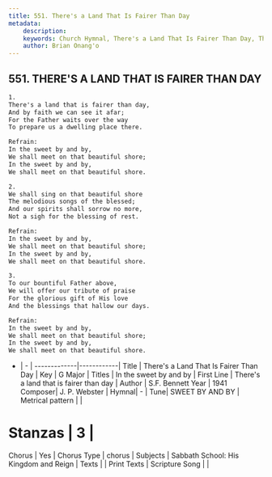 ```yaml
---
title: 551. There's a Land That Is Fairer Than Day
metadata:
    description: 
    keywords: Church Hymnal, There's a Land That Is Fairer Than Day, There&#039;s a land that is fairer than day, In the sweet by and by
    author: Brian Onang'o
---
```



## 551. THERE'S A LAND THAT IS FAIRER THAN DAY

```txt
1.
There's a land that is fairer than day, 
And by faith we can see it afar; 
For the Father waits over the way 
To prepare us a dwelling place there. 

Refrain:
In the sweet by and by, 
We shall meet on that beautiful shore; 
In the sweet by and by, 
We shall meet on that beautiful shore. 

2.
We shall sing on that beautiful shore 
The melodious songs of the blessed; 
And our spirits shall sorrow no more, 
Not a sigh for the blessing of rest. 

Refrain:
In the sweet by and by, 
We shall meet on that beautiful shore; 
In the sweet by and by, 
We shall meet on that beautiful shore. 

3.
To our bountiful Father above, 
We will offer our tribute of praise 
For the glorious gift of His love 
And the blessings that hallow our days.

Refrain:
In the sweet by and by, 
We shall meet on that beautiful shore; 
In the sweet by and by, 
We shall meet on that beautiful shore. 

```

- |   -  |
-------------|------------|
Title | There's a Land That Is Fairer Than Day |
Key | G Major |
Titles | In the sweet by and by |
First Line | There&#039;s a land that is fairer than day |
Author | S.F. Bennett
Year | 1941
Composer| J. P. Webster |
Hymnal|  - |
Tune| SWEET BY AND BY |
Metrical pattern | |
# Stanzas | 3 |
Chorus | Yes |
Chorus Type | chorus |
Subjects | Sabbath School: His Kingdom and Reign |
Texts |  |
Print Texts | 
Scripture Song |  |
  
